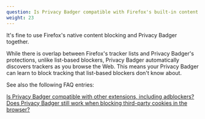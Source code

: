 ```yaml
---
question: Is Privacy Badger compatible with Firefox's built-in content blocking?
weight: 23
---
```


It's fine to use Firefox's native content blocking and Privacy Badger together.

While there is overlap between Firefox's tracker lists and Privacy Badger's protections, unlike list-based blockers, Privacy Badger automatically discovers trackers as you browse the Web. This means your Privacy Badger can learn to block tracking that list-based blockers don't know about.

See also the following FAQ entries:

[Is Privacy Badger compatible with other extensions, including adblockers?](#Is-Privacy-Badger-compatible-with-other-extensions%2c-including-other-adblockers)
[Does Privacy Badger still work when blocking third-party cookies in the browser?](#Does-Privacy-Badger-still-work-when-blocking-third-party-cookies-in-the-browser)
